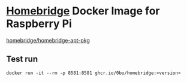# [Homebridge](https://homebridge.io/) Docker Image for Raspberry Pi
[homebridge/homebridge-apt-pkg](https://github.com/homebridge/homebridge-apt-pkg)

## Test run
```
docker run -it --rm -p 8581:8581 ghcr.io/0bu/homebridge:<version>
```

